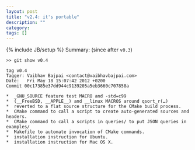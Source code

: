 ```yaml
---
layout: post
title: "v2.4: it's portable"
description: ""
category: 
tags: []
---
```

{% include JB/setup %}
Summary: (since after `v0.3`)

	>> git show v0.4
	
	tag v0.4
	Tagger: Vaibhav Bajpai <contact@vaibhavbajpai.com>
	Date:   Fri May 18 15:07:42 2012 +0200
	Commit 00c17385e37dd944c9139205a5eb3660c707858a	
	
	*  _GNU_SOURCE feature test MACRO and -std=c99
	*  (__FreeBSD, __APPLE__) and __linux MACROS around qsort_r(…)
	*  reverted to a flat source structure for the CMake build process.
	*  CMake command to call a script to create auto-generated sources and headers.
	*  CMake command to call a scripts in queries/ to put JSON queries in examples/
	*  Makefile to automate invocation of CMake commands.
	*  installation instruction for Ubuntu.
	*  installation instruction for Mac OS X.
